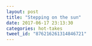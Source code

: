 ```yaml
---
layout: post
title: "Stepping on the sun"
date: 2017-06-17 23:13:30
categories: hot-takes
tweet_id: "876216261314846721"
---
```



<!-- Original tweet: https://twitter.com/i/status/876216261314846721 -->